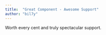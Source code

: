 ```yaml
---
title:  "Great Component - Awesome Support"
author: "bil7y"
---
```

Worth every cent and truly spectacular support.
